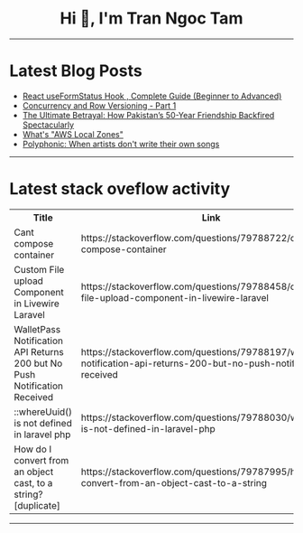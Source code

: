 <h1 align="center">Hi 👋, I'm Tran Ngoc Tam</h1>

---

# Latest Blog Posts 
<!-- BLOG-POST-LIST:START -->
- [React useFormStatus Hook , Complete Guide &lpar;Beginner to Advanced&rpar;](https://dev.to/homayunmmdy/react-useformstatus-hook-complete-guide-beginner-to-advanced-3gcg)
- [Concurrency and Row Versioning - Part 1](https://dev.to/arturampilogov/concurrency-and-row-versioning-part-1-39hn)
- [The Ultimate Betrayal: How Pakistan’s 50-Year Friendship Backfired Spectacularly](https://dev.to/mariasaleh/the-ultimate-betrayal-how-pakistans-50-year-friendship-backfired-spectacularly-apg)
- [What&#39;s &quot;AWS Local Zones&quot;](https://dev.to/wakeup_flower_8591a6cb6a9/whats-aws-local-zones-474)
- [Polyphonic: When artists don&#39;t write their own songs](https://dev.to/music_youtube/polyphonic-when-artists-dont-write-their-own-songs-pm9)
<!-- BLOG-POST-LIST:END -->

---

# Latest stack oveflow activity
<table>
  <tr><th>Title</th><th>Link</th></tr>
  <!-- STACKOVERFLOW:START --><tr><td>Cant compose container</td><td>https://stackoverflow.com/questions/79788722/cant-compose-container</td></tr><tr><td>Custom File upload Component in Livewire Laravel</td><td>https://stackoverflow.com/questions/79788458/custom-file-upload-component-in-livewire-laravel</td></tr><tr><td>WalletPass Notification API Returns 200 but No Push Notification Received</td><td>https://stackoverflow.com/questions/79788197/walletpass-notification-api-returns-200-but-no-push-notification-received</td></tr><tr><td>::whereUuid&lpar;&rpar; is not defined in laravel php</td><td>https://stackoverflow.com/questions/79788030/whereuuid-is-not-defined-in-laravel-php</td></tr><tr><td>How do I convert from an object cast, to a string? [duplicate]</td><td>https://stackoverflow.com/questions/79787995/how-do-i-convert-from-an-object-cast-to-a-string</td></tr><!-- STACKOVERFLOW:END -->
</table>

---


